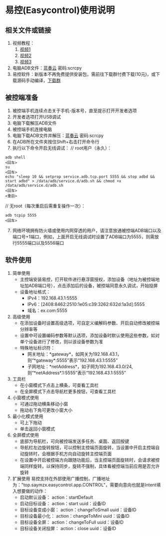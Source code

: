 # 易控(Easycontrol)使用说明

## 相关文件或链接
1. 视频教程：
	1. [视频1](https://www.bilibili.com/video/BV1Wu4y1u7vD/)
	2. [视频2](https://www.bilibili.com/video/BV11a4y1d7EU/)
	3. [视频3](https://www.bilibili.com/video/BV1Wa4y197tF/)
2. 电脑ADB文件：[蓝奏云](https://cloudstar.lanzoue.com/iAWKJ128mnif) 密码:scrcpy
3. 易控软件：新版本不再免费提供安装包，需前往下载群付费下载(10元)，或下载源码手动编译，[下载群](https://gitee.com/mingzhixianweb/easycontrol/raw/master/pic/other/qq_download.webp)

## 被控端准备
1. 被控端手机连续点击关于手机-版本号，直至提示打开开发者选项
2. 开发者选项打开USB调试
3. 电脑下载解压ADB文件
4. 被控端手机连接电脑
5. 电脑下载ADB文件并解压：[蓝奏云](https://cloudstar.lanzoue.com/iAWKJ128mnif) 密码:scrcpy
6. 在ADB所在文件夹按住Shift+右击打开命令行
6. 执行以下命令开启无线调试：
// root用户（永久）：
``` shell
adb shell
<回车>
su
<回车>
echo "sleep 10 && setprop service.adb.tcp.port 5555 && stop adbd && start adbd" > /data/adb/service.d/adb.sh && chmod +x /data/adb/service.d/adb.sh
<回车>
<重启>
```
// 无root（每次重启后需重复操作一次）：
``` shell
adb tcpip 5555
<回车>
```
7. 网络环境拥有防火墙或使用内网穿透的用户，请注意放通被控端ADB端口以及端口号+1端口，例如，上面开启无线调试时设置了ADB端口为5555，则需放行5555端口以及5556端口

## 软件使用
1. 简单使用
	- 主控端安装易控，打开软件进行悬浮窗授权，添加设备（地址为被控端地址加ADB端口号），点击添加后的设备，被控端同意永久调试，开始投屏
	- 设备地址格式：
		- IPv4：192.168.43.1:5555
		- IPv6：[2408:8462:2510:1e05:c39:3262:632d:1a3d]:5555
		- 域名：ex.com:5555
2. 高级使用
	- 在添加设备时设置高级选项，可自定义编解码参数、开启自动修改被控端分辨率等
	- 设置中可设置编码参数等默认选项，添加设备时默认使用这些参数，如对单个设备进行了修改，则以该设备参数为准
	- 特殊地址标识符：
		- 网关地址：\*gateway\*，如网关为192.168.43.1，则“\*gateway\*:5555”表示“192.168.43.1:5555”
		- 子网地址：\*netAddress\*，如子网为192.168.43.0/24, 则“\*netAddress\*.1:5555”表示“192.168.43.1:5555”
3. 工具栏
	- 在小窗模式下点击上横条，可查看工具栏
	- 在全屏模式下点击导航栏更多按钮，可查看工具栏
4. 小窗模式使用
	- 可通过拖动横条移动小窗
	- 拖动右下角可更改小窗大小
5. 最小化模式使用
	- 可上下拖动
	- 单击返回小窗模式
6. 全屏模式使用
	- 底部为导航栏，可向被控端发送多任务、桌面、返回按键
	- 导航栏左边旋转按钮，可以控制主控端页面旋转，当设置中开启主控端自动旋转时，会根据手机方向自动旋转主控端页面
	- 在设置中开启被控端方向跟随功能后，当主控端页面旋转时，会请求被控端同样旋转，以保持同步，旋转不强制，具体看被控端当前应用是否允许旋转
7. 扩展使用
	易控支持在外部使用广播控制，广播地址为："top.saymzx.easycontrol.app.CONTROL"，需要向意向也就是Intent填入想要做的动作：
	- 启动默认设备：
		action：startDefault
	- 启动目标设备：
		action：start
		uuid：设备ID
	- 目标设备变成小窗：
		action：changeToSmall
		uuid：设备ID
	- 目标设备最小化：
		action：changeToMini
		uuid：设备ID
	- 目标设备全屏：
		action：changeToFull
		uuid：设备ID
	- 目标设备关闭投屏：
		action：close
		uuid：设备ID
